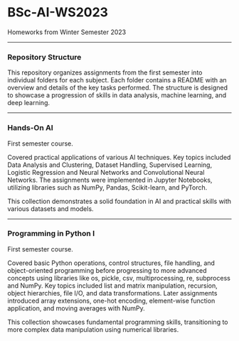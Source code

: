 # BSc-AI-WS2023
Homeworks from Winter Semester 2023

---

### Repository Structure
This repository organizes assignments from the first semester into individual folders for each subject. Each folder contains a README with an overview and details of the key tasks performed. The structure is designed to showcase a progression of skills in data analysis, machine learning, and deep learning.

---

### Hands-On AI 
First semester course.

Covered practical applications of various AI techniques. Key topics included Data Analysis and Clustering, Dataset Handling, Supervised Learning, Logistic Regression and Neural Networks and Convolutional Neural Networks. The assignments were implemented in Jupyter Notebooks, utilizing libraries such as NumPy, Pandas, Scikit-learn, and PyTorch.

This collection demonstrates a solid foundation in AI and practical skills with various datasets and models.

---

### Programming in Python I 
First semester course.

Covered basic Python operations, control structures, file handling, and object-oriented programming before progressing to more advanced concepts using libraries like os, pickle, csv, multiprocessing, re, subprocess and NumPy. Key topics included list and matrix manipulation, recursion, object hierarchies, file I/O, and data transformations. Later assignments introduced array extensions, one-hot encoding, element-wise function application, and moving averages with NumPy.

This collection showcases fundamental programming skills, transitioning to more complex data manipulation using numerical libraries.

